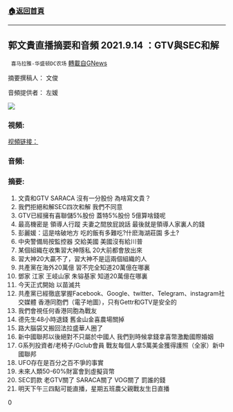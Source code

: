 ###  [:house:返回首頁](https://github.com/ourhimalayas/txt)
---


## 郭文貴直播摘要和音頻 2021.9.14 ：GTV與SEC和解
` 喜马拉雅-华盛顿DC农场` [轉載自GNews](https://gnews.org/zh-hans/1535336/)

摘要撰稿人： 文俊

音頻提供者： 左媛


![](https://assets.gnews.org/wp-content/uploads/2021/09/Screen-Shot-2021-09-14-at-6.44.59-PM.png)


### 視頻:

[视頻链接：](https://gtv.org/video/id=614095fb751e4f2b0e5254a0)

### 音頻:

### 摘要:

1. 文貴和GTV SARACA 沒有一分股份 為啥寫文貴？
2. 我們拒絕和解SEC四次和解 我們不同意
3. GTV已經擁有喜聯儲5%股份 蓋特5%股份 5億算啥錢呢
4. 最高機密是 領導人行蹤 夫妻之間放屁說話 最後就是領導人家裏人的錢
5. 彭麗媛：這是啥破地方 吃的飯有多難吃?什麽海湖莊園 多土?
6. 中央警備局按監控器 交給美國 美國沒有給川普
7. 某個組織在收集習大神隱私 20大前都會放出來
8. 習大神20大贏不了，習大神不是這兩個組織的人
9. 共產黨在海外20萬億 習不完全知道20萬億在哪裏
10. 鄧家 江家 王岐山家 朱镕基家 知道20萬億在哪裏
11. 今天正式開始 以苗滅共
12. 共產黨已經徹底掌握Facebook、Google、twitter、Telegram、instagram社交媒體 香港同胞們（電子地圖），只有Gettr和GTV是安全的
13. 我們會視任何香港同胞為戰友
14. 德先生48小時退錢 舊金山金喜農場關掉
15. 路大腦袋又搬回法拉盛華人圈了
16. 新中國聯邦以後絕對不只屬於中國人 我們到時候拿錢拿喜幣激勵國際婚姻
17. G系列投資者/老椅子/Gclub會員 戰友每個人拿5萬美金獲得護照（全家）新中國聯邦
18. UFO存在是百分之百不爭的事實
19. 未來人類50-60%財富會到虛擬貨幣
20. SEC罰款 老GTV關了 SARACA關了 VOG關了 罰誰的錢
21. 明天下午三四點可能直播，星期五班農父親戰友生日直播


0

